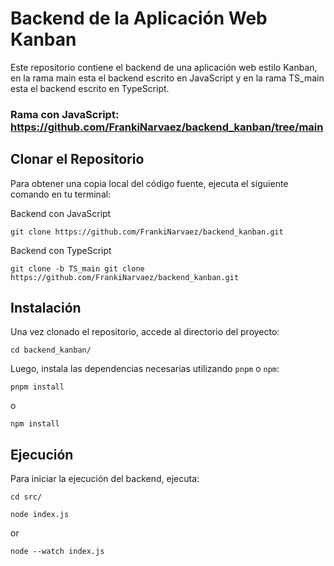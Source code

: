 # Backend de la Aplicación Web Kanban

Este repositorio contiene el backend de una aplicación web estilo Kanban, en la rama main esta el backend escrito en JavaScript y en la rama TS_main esta el backend escrito en TypeScript.

### Rama con JavaScript: https://github.com/FrankiNarvaez/backend_kanban/tree/main

## Clonar el Repositorio

Para obtener una copia local del código fuente, ejecuta el siguiente comando en tu terminal:

Backend con JavaScript
```
git clone https://github.com/FrankiNarvaez/backend_kanban.git
```
Backend con TypeScript
```
git clone -b TS_main git clone https://github.com/FrankiNarvaez/backend_kanban.git
```

## Instalación

Una vez clonado el repositorio, accede al directorio del proyecto:
```
cd backend_kanban/
```

Luego, instala las dependencias necesarias utilizando `pnpm` o `npm`:
```
pnpm install
```
o
```
npm install
```

## Ejecución

Para iniciar la ejecución del backend, ejecuta:

```
cd src/
```
```
node index.js
```
or
```
node --watch index.js
```
